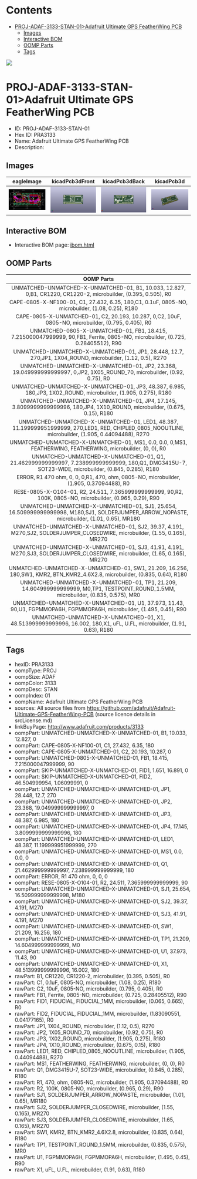 



Contents
========

* [PROJ-ADAF-3133-STAN-01>Adafruit Ultimate GPS FeatherWing PCB](#proj-adaf-3133-stan-01adafruit-ultimate-gps-featherwing-pcb)
	* [Images](#images)
	* [Interactive BOM](#interactive-bom)
	* [OOMP Parts](#oomp-parts)
	* [Tags](#tags)
  
![][im]
# PROJ-ADAF-3133-STAN-01>Adafruit Ultimate GPS FeatherWing PCB

- ID: PROJ-ADAF-3133-STAN-01
- Hex ID: PRA3133
- Name: Adafruit Ultimate GPS FeatherWing PCB
- Description: 

## Images
  
  

|eagleImage|kicadPcb3dFront|kicadPcb3dBack|kicadPcb3d|
| :---: | :---: | :---: | :---: |
|[![eagleImage](eagleImage_140.png)](eagleImage_600.png)|[![kicadPcb3dFront](kicadPcb3dFront_140.png)](kicadPcb3dFront_600.png)|[![kicadPcb3dBack](kicadPcb3dBack_140.png)](kicadPcb3dBack_600.png)|[![kicadPcb3d](kicadPcb3d_140.png)](kicadPcb3d_600.png)|

## Interactive BOM

- Interactive BOM page: [ibom.html](kicad/bom/ibom.html)

## OOMP Parts
  

|OOMP Parts|
| :---: |
|UNMATCHED-UNMATCHED-X-UNMATCHED-01, B1, 10.033, 12.827, 0,B1, CR1220, CR1220-2, microbuilder, (0.395, 0.505), R0|
|CAPE-0805-X-NF100-01, C1, 27.432, 6.35, 180,C1, 0.1uF, 0805-NO, microbuilder, (1.08, 0.25), R180|
|CAPE-0805-X-UNMATCHED-01, C2, 20.193, 10.287, 0,C2, 10uF, 0805-NO, microbuilder, (0.795, 0.405), R0|
|UNMATCHED-0805-X-UNMATCHED-01, FB1, 18.415, 7.215000047999999, 90,FB1, Ferrite, 0805-NO, microbuilder, (0.725, 0.28405512), R90|
|UNMATCHED-UNMATCHED-X-UNMATCHED-01, JP1, 28.448, 12.7, 270,JP1, 1X04_ROUND, microbuilder, (1.12, 0.5), R270|
|UNMATCHED-UNMATCHED-X-UNMATCHED-01, JP2, 23.368, 19.049999999999997, 0,JP2, 1X05_ROUND_70, microbuilder, (0.92, 0.75), R0|
|UNMATCHED-UNMATCHED-X-UNMATCHED-01, JP3, 48.387, 6.985, 180,JP3, 1X02_ROUND, microbuilder, (1.905, 0.275), R180|
|UNMATCHED-UNMATCHED-X-UNMATCHED-01, JP4, 17.145, 3.8099999999999996, 180,JP4, 1X10_ROUND, microbuilder, (0.675, 0.15), R180|
|UNMATCHED-UNMATCHED-X-UNMATCHED-01, LED1, 48.387, 11.199999951999999, 270,LED1, RED, CHIPLED_0805_NOOUTLINE, microbuilder, (1.905, 0.44094488), R270|
|UNMATCHED-UNMATCHED-X-UNMATCHED-01, MS1, 0.0, 0.0, 0,MS1, FEATHERWING, FEATHERWING, microbuilder, (0, 0), R0|
|UNMATCHED-UNMATCHED-X-UNMATCHED-01, Q1, 21.462999999999997, 7.238999999999999, 180,Q1, DMG3415U-7, SOT23-WIDE, microbuilder, (0.845, 0.285), R180|
|ERROR, R1 470 ohm, 0, 0, 0,R1, 470, ohm, 0805-NO, microbuilder, (1.905, 0.37094488), R0|
|RESE-0805-X-O104-01, R2, 24.511, 7.365999999999999, 90,R2, 100K, 0805-NO, microbuilder, (0.965, 0.29), R90|
|UNMATCHED-UNMATCHED-X-UNMATCHED-01, SJ1, 25.654, 16.509999999999998, M180,SJ1, SOLDERJUMPER_ARROW_NOPASTE, microbuilder, (1.01, 0.65), MR180|
|UNMATCHED-UNMATCHED-X-UNMATCHED-01, SJ2, 39.37, 4.191, M270,SJ2, SOLDERJUMPER_CLOSEDWIRE, microbuilder, (1.55, 0.165), MR270|
|UNMATCHED-UNMATCHED-X-UNMATCHED-01, SJ3, 41.91, 4.191, M270,SJ3, SOLDERJUMPER_CLOSEDWIRE, microbuilder, (1.65, 0.165), MR270|
|UNMATCHED-UNMATCHED-X-UNMATCHED-01, SW1, 21.209, 16.256, 180,SW1, KMR2, BTN_KMR2_4.6X2.8, microbuilder, (0.835, 0.64), R180|
|UNMATCHED-UNMATCHED-X-UNMATCHED-01, TP1, 21.209, 14.604999999999999, M0,TP1, TESTPOINT_ROUND_1.5MM, microbuilder, (0.835, 0.575), MR0|
|UNMATCHED-UNMATCHED-X-UNMATCHED-01, U1, 37.973, 11.43, 90,U1, FGPMMOPA6H, FGPMMOPA6H, microbuilder, (1.495, 0.45), R90|
|UNMATCHED-UNMATCHED-X-UNMATCHED-01, X1, 48.513999999999996, 16.002, 180,X1, uFL, U.FL, microbuilder, (1.91, 0.63), R180|

## Tags

- hexID: PRA3133
- oompType: PROJ
- oompSize: ADAF
- oompColor: 3133
- oompDesc: STAN
- oompIndex: 01
- oompName: Adafruit Ultimate GPS FeatherWing PCB
- sources: All source files from https://github.com/adafruit/Adafruit-Ultimate-GPS-FeatherWing-PCB (source licence details in srcLicense.md)
- linkBuyPage: http://www.adafruit.com/products/3133
- oompPart: UNMATCHED-UNMATCHED-X-UNMATCHED-01, B1, 10.033, 12.827, 0
- oompPart: CAPE-0805-X-NF100-01, C1, 27.432, 6.35, 180
- oompPart: CAPE-0805-X-UNMATCHED-01, C2, 20.193, 10.287, 0
- oompPart: UNMATCHED-0805-X-UNMATCHED-01, FB1, 18.415, 7.215000047999999, 90
- oompPart: SKIP-UNMATCHED-X-UNMATCHED-01, FID1, 1.651, 16.891, 0
- oompPart: SKIP-UNMATCHED-X-UNMATCHED-01, FID2, 46.504999954, 1.06099991, 0
- oompPart: UNMATCHED-UNMATCHED-X-UNMATCHED-01, JP1, 28.448, 12.7, 270
- oompPart: UNMATCHED-UNMATCHED-X-UNMATCHED-01, JP2, 23.368, 19.049999999999997, 0
- oompPart: UNMATCHED-UNMATCHED-X-UNMATCHED-01, JP3, 48.387, 6.985, 180
- oompPart: UNMATCHED-UNMATCHED-X-UNMATCHED-01, JP4, 17.145, 3.8099999999999996, 180
- oompPart: UNMATCHED-UNMATCHED-X-UNMATCHED-01, LED1, 48.387, 11.199999951999999, 270
- oompPart: UNMATCHED-UNMATCHED-X-UNMATCHED-01, MS1, 0.0, 0.0, 0
- oompPart: UNMATCHED-UNMATCHED-X-UNMATCHED-01, Q1, 21.462999999999997, 7.238999999999999, 180
- oompPart: ERROR, R1 470 ohm, 0, 0, 0
- oompPart: RESE-0805-X-O104-01, R2, 24.511, 7.365999999999999, 90
- oompPart: UNMATCHED-UNMATCHED-X-UNMATCHED-01, SJ1, 25.654, 16.509999999999998, M180
- oompPart: UNMATCHED-UNMATCHED-X-UNMATCHED-01, SJ2, 39.37, 4.191, M270
- oompPart: UNMATCHED-UNMATCHED-X-UNMATCHED-01, SJ3, 41.91, 4.191, M270
- oompPart: UNMATCHED-UNMATCHED-X-UNMATCHED-01, SW1, 21.209, 16.256, 180
- oompPart: UNMATCHED-UNMATCHED-X-UNMATCHED-01, TP1, 21.209, 14.604999999999999, M0
- oompPart: UNMATCHED-UNMATCHED-X-UNMATCHED-01, U1, 37.973, 11.43, 90
- oompPart: UNMATCHED-UNMATCHED-X-UNMATCHED-01, X1, 48.513999999999996, 16.002, 180
- rawPart: B1, CR1220, CR1220-2, microbuilder, (0.395, 0.505), R0
- rawPart: C1, 0.1uF, 0805-NO, microbuilder, (1.08, 0.25), R180
- rawPart: C2, 10uF, 0805-NO, microbuilder, (0.795, 0.405), R0
- rawPart: FB1, Ferrite, 0805-NO, microbuilder, (0.725, 0.28405512), R90
- rawPart: FID1, FIDUCIAL, FIDUCIAL_1MM, microbuilder, (0.065, 0.665), R0
- rawPart: FID2, FIDUCIAL, FIDUCIAL_1MM, microbuilder, (1.83090551, 0.04177165), R0
- rawPart: JP1, 1X04_ROUND, microbuilder, (1.12, 0.5), R270
- rawPart: JP2, 1X05_ROUND_70, microbuilder, (0.92, 0.75), R0
- rawPart: JP3, 1X02_ROUND, microbuilder, (1.905, 0.275), R180
- rawPart: JP4, 1X10_ROUND, microbuilder, (0.675, 0.15), R180
- rawPart: LED1, RED, CHIPLED_0805_NOOUTLINE, microbuilder, (1.905, 0.44094488), R270
- rawPart: MS1, FEATHERWING, FEATHERWING, microbuilder, (0, 0), R0
- rawPart: Q1, DMG3415U-7, SOT23-WIDE, microbuilder, (0.845, 0.285), R180
- rawPart: R1, 470, ohm, 0805-NO, microbuilder, (1.905, 0.37094488), R0
- rawPart: R2, 100K, 0805-NO, microbuilder, (0.965, 0.29), R90
- rawPart: SJ1, SOLDERJUMPER_ARROW_NOPASTE, microbuilder, (1.01, 0.65), MR180
- rawPart: SJ2, SOLDERJUMPER_CLOSEDWIRE, microbuilder, (1.55, 0.165), MR270
- rawPart: SJ3, SOLDERJUMPER_CLOSEDWIRE, microbuilder, (1.65, 0.165), MR270
- rawPart: SW1, KMR2, BTN_KMR2_4.6X2.8, microbuilder, (0.835, 0.64), R180
- rawPart: TP1, TESTPOINT_ROUND_1.5MM, microbuilder, (0.835, 0.575), MR0
- rawPart: U1, FGPMMOPA6H, FGPMMOPA6H, microbuilder, (1.495, 0.45), R90
- rawPart: X1, uFL, U.FL, microbuilder, (1.91, 0.63), R180



[im]: kicadPcb3d_450.png
